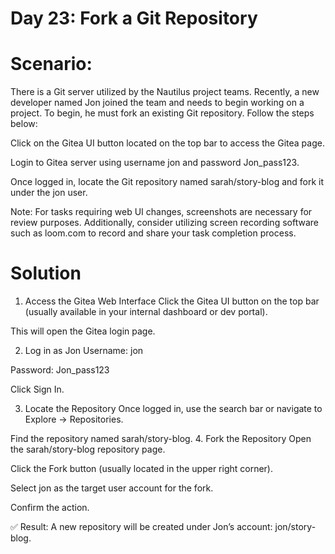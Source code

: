 # Day 23: Fork a Git Repository

# Scenario:
There is a Git server utilized by the Nautilus project teams. Recently, a new developer named Jon joined the team and needs to begin working on a project. To begin, he must fork an existing Git repository. Follow the steps below:

Click on the Gitea UI button located on the top bar to access the Gitea page.

Login to Gitea server using username jon and password Jon_pass123.

Once logged in, locate the Git repository named sarah/story-blog and fork it under the jon user.

Note: For tasks requiring web UI changes, screenshots are necessary for review purposes. Additionally, consider utilizing screen recording software such as loom.com to record and share your task completion process.

# Solution

1. Access the Gitea Web Interface
Click the Gitea UI button on the top bar (usually available in your internal dashboard or dev portal).

This will open the Gitea login page.

2. Log in as Jon
Username: jon

Password: Jon_pass123

Click Sign In.

3. Locate the Repository
Once logged in, use the search bar or navigate to Explore → Repositories.

Find the repository named sarah/story-blog.
4. Fork the Repository
Open the sarah/story-blog repository page.

Click the Fork button (usually located in the upper right corner).

Select jon as the target user account for the fork.

Confirm the action.

✅ Result:
A new repository will be created under Jon’s account: jon/story-blog.
